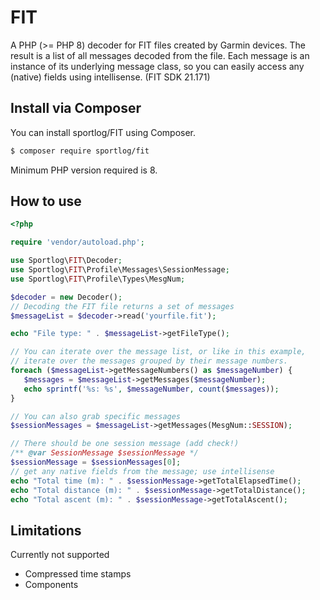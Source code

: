 # FIT

A PHP (>= PHP 8) decoder for FIT files created by Garmin devices.
The result is a list of all messages decoded from the file. Each message
is an instance of its underlying message class, so you can easily access
any (native) fields using intellisense. (FIT SDK 21.171)

## Install via Composer

You can install sportlog/FIT using Composer.

```bash
$ composer require sportlog/fit
```

Minimum PHP version required is 8.

## How to use

```php
<?php

require 'vendor/autoload.php';

use Sportlog\FIT\Decoder;
use Sportlog\FIT\Profile\Messages\SessionMessage;
use Sportlog\FIT\Profile\Types\MesgNum;

$decoder = new Decoder();
// Decoding the FIT file returns a set of messages
$messageList = $decoder->read('yourfile.fit');

echo "File type: " . $messageList->getFileType();

// You can iterate over the message list, or like in this example,
// iterate over the messages grouped by their message numbers.
foreach ($messageList->getMessageNumbers() as $messageNumber) {
   $messages = $messageList->getMessages($messageNumber);
   echo sprintf('%s: %s', $messageNumber, count($messages));
}

// You can also grab specific messages
$sessionMessages = $messageList->getMessages(MesgNum::SESSION);

// There should be one session message (add check!)
/** @var SessionMessage $sessionMessage */
$sessionMessage = $sessionMessages[0];
// get any native fields from the message; use intellisense
echo "Total time (m): " . $sessionMessage->getTotalElapsedTime();
echo "Total distance (m): " . $sessionMessage->getTotalDistance();
echo "Total ascent (m): " . $sessionMessage->getTotalAscent();
```

## Limitations

Currently not supported

- Compressed time stamps
- Components
